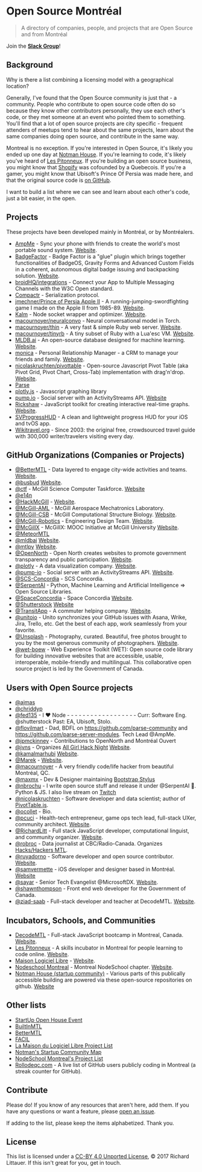 # Open Source Montréal

> A directory of companies, people, and projects that are Open Source and from Montréal

Join the [**Slack Group**](https://opensourcemtl.slack.com/shared_invite/MTcwNDcwMDk1NjgxLTE0OTI1NDk3NzktOTM0YzRhODExYQ)!

## Background

Why is there a list combining a licensing model with a geographical location?

Generally, I've found that the Open Source community is just that - a community. People who contribute to open source code often do so because they know other contributors personally, they use each other's code, or they met someone at an event who pointed them to something. You'll find that a lot of open source projects are city specific - frequent attenders of meetups tend to hear about the same projects, learn about the same companies doing open source, and contribute in the same way.

Montreal is no exception. If you're interested in Open Source, it's likely you ended up one day at [Notman House](https://github.com/maison-notman-house). If you're learning to code, it's likely you've heard of [Les Pitonneux](https://github.com/pitonneux). If you're building an open source business, you might know that [Shopify](https://github.com/shopify) was cofounded by a Quebecois. If you're a gamer, you might know that Ubisoft's Prince Of Persia was made here, and that the original source code is [on GitHub](https://github.com/jmechner/Prince-of-Persia-Apple-II).

I want to build a list where we can see and learn about each other's code, just a bit easier, in the open.

## Projects

These projects have been developed mainly in Montréal, or by Montréalers.

- [AmpMe](https://github.com/AmpMe) - Sync your phone with friends to create the world's most portable sound system. [Website](http://ampme.com/).
- [BadgeFactor](https://github.com/DigitalPygmalion/badge-factor) - Badge Factor is a "glue" plugin which brings together functionalities of BadgeOS, Gravity Forms and Advanced Custom Fields in a coherent, autonomous digital badge issuing and backpacking solution. [Website](http://digitalpygmalion.com/).
- [broidHQ/integrations](https://github.com/broidHQ/integrations) - Connect your App to Multiple Messaging Channels with the W3C Open standard.
- [Compactr](https://github.com/compactr) - Serialization protocol.
- [jmechner/Prince of Persia Apple II](https://github.com/jmechner/Prince-of-Persia-Apple-II) - A running-jumping-swordfighting game I made on the Apple II from 1985-89. [Website](http://www.jordanmechner.com/backstage/journals/).
- [Kalm](https://github.com/kalm/kalm.js) - Node socket wrapper and optimizer. [Website](http://kalm.js.org/).
- [macournoyer/neuralconvo](https://github.com/macournoyer/neuralconvo) - Neural conversational model in Torch.
- [macournoyer/thin](https://github.com/macournoyer/thin) - A very fast & simple Ruby web server. [Website](http://code.macournoyer.com/thin/).
- [macournoyer/tinyrb](https://github.com/macournoyer/tinyrb) - A tiny subset of Ruby with a Lua'esc VM. [Website]( http://code.macournoyer.com/tinyrb/).
- [MLDB.ai](https://github.com/mldbai) - An open-source database designed for machine learning. [Website](https://mldb.ai/).
- [monica](https://github.com/monicahq/monica) - Personal Relationship Manager - a CRM to manage your friends and family. [Website](https://monicahq.com).
- [nicolaskruchten/pivottable](https://github.com/nicolaskruchten/pivottable/) - Open-source Javascript Pivot Table (aka Pivot Grid, Pivot Chart, Cross-Tab) implementation with drag'n'drop. [Website](http://nicolas.kruchten.com/pivottable/).
- [Parse](https://github.com/parse-community)
- [plotly.js](https://github.com/plotly/plotly.js) - Javascript graphing library
- [pump.io](https://github.com/pump-io/pump.io) - Social server with an ActivityStreams API. [Website](http://pump.io/)
- [Rickshaw](https://github.com/shutterstock/rickshaw) - JavaScript toolkit for creating interactive real-time graphs. [Website](http://code.shutterstock.com/rickshaw/).
- [SVProgressHUD](https://github.com/SVProgressHUD) - A clean and lightweight progress HUD for your iOS and tvOS app.
- [Wikitravel.org](http://wikitravel.org/en/Main_Page) - Since 2003: the original free, crowdsourced travel guide with 300,000 writer/travelers visiting every day.

## GitHub Organizations (Companies or Projects)

- [@BetterMTL](https://github.com/bettermtl) - Data layered to engage city-wide activities and teams. [Website](https://bettermtl.github.io/).
- [@busbud](https://github.com/busbud) [Website](https://www.busbud.com/).
- [@ctf](https://github.com/ctf) - McGill Science Computer Taskforce. [Website](https://ctf.science.mcgill.ca/)
- [@e14n](https://github.com/e14n)
- [@HackMcGill](https://github.com/hackmcgill) - [Website](http://hackmcgill.com/).
- [@McGill-AML](https://github.com/McGill-AML) - McGill Aerospace Mechatronics Laboratory.
- [@McGill-CSB](https://github.com/McGill-CSB) - McGill Computational Structure Biology. [Website](http://csb.cs.mcgill.ca/).
- [@McGill-Robotics](https://github.com/mcgill-robotics) - Engineering Design Team. [Website](http://mcgillrobotics.com/).
- [@McGillX](https://github.com/McGillX) - McGillX: MOOC Initiative at McGill University [Website](http://www.mcgill.ca/tls/projects/mcgillx).
- [@MeteorMTL](https://github.com/MeteorMTL)
- [@mldbai](https://github.com/mldbai) [Website](https://mldb.ai/).
- [@mtlpy](https://github.com/mtlpy) [Website](http://montrealpython.org/en/).
- [@OpenNorth](https://github.com/opennorth/) - Open North creates websites to promote government transparency and public participation. [Website](http://www.opennorth.ca/).
- [@plotly](https://github.com/plotly) - A data visualization company. [Website](https://plot.ly).
- [@pump-io](https://github.com/pump-io) - Social server with an ActivityStreams API. [Website]( http://pump.io).
- [@SCS-Concordia](https://github.com/SCS-Concordia) - SCS Concordia.
- [@SerpentAI](https://github.com/SerpentAI) - Python, Machine Learning and Artificial Intelligence => Open Source Libraries.
- [@SpaceConcordia](https://github.com/spaceconcordia) - Space Concordia [Website](https://spaceconcordia.github.io/).
- [@Shutterstock](https://github.com/shutterstock) [Website](https://tech.shutterstock.com/)
- [@TransitApp](https://github.com/transitapp) - A commuter helping company. [Website](https://transitapp.com/).
- [@unitoio](https://github.com/unitoio) - Unito synchronizes your GitHub issues with Asana, Wrike, Jira, Trello, etc. Get the best of each app, work seamlessly from your favorite.
- [@Unsplash](https://github.com/unsplash) - Photography, curated. Beautiful, free photos brought to you by the most generous community of photographers. [Website](https://unsplash.com/).
- [@wet-boew](https://github.com/wet-boew) - Web Experience Toolkit (WET): Open source code library for building innovative websites that are accessible, usable, interoperable, mobile-friendly and multilingual. This collaborative open source project is led by the Government of Canada.

## Users with Open Source projects

- [@ajmas](https://github.com/ajmas)
- [@chriddyp](https://github.com/chriddyp)
- [@fed135](https://github.com/fed135) - I ❤️ Node - - - - - - - - - - - - - - - - - - Curr: Software Eng. @shutterstock Past: EA, Ubisoft, Stolo.
- [@flovilmart](https://twitter.com/flovilmart) - Dad, BDFL on https://github.com/parse-community and https://github.com/parse-server-modules. Tech Lead @AmpMe.
- [@jpmckinney](https://github.com/jpmckinney) - Contributions to OpenNorth and Montréal Ouvert
- [@jvns](https://github.com/jvns) - Organizes [All Girl Hack Night](https://www.meetup.com/Montreal-All-Girl-Hack-Night/) [Website](http://jvns.ca/).
- [@kamalmarhubi](https://github.com/kamalmarhubi) [Website](http://kamalmarhubi.com/).
- [@Marek](https://github.com/marekweb) - [Website](http://www.marekzaluski.com/).
- [@macournoyer](https://github.com/macournoyer) - A very friendly code/life hacker from beautiful Montréal, QC.
- [@maxmx](https://github.com/maxmx) - Dev & Designer maintaining [Bootstrap Stylus](https://github.com/maxmx/bootstrap-stylus)
- [@nbrochu](https://github.com/nbrochu) - I write open source stuff and release it under @SerpentAI 🐍. Python & JS. I also live stream on [Twitch](https://www.twitch.tv/serpent_ai)
- [@nicolaskruchten](https://github.com/nicolaskruchten) - Software developer and data scientist; author of [PivotTable.js](http://nicolas.kruchten.com/pivottable/).
- [@ocollet](https://github.com/ocollet) - Bio.
- [@pcuci](https://github.com/pcuci) - Health-tech entrepreneur, game ops tech lead, full-stack UXer, community architect. [Website](https://bettermtl.github.io).
- [@RichardLitt](https://github.com/RichardLitt) - Full stack JavaScript developer, computational linguist, and community organizer. [Website](https://www.burntfen.com).
- [@robroc](https://github.com/robroc) - Data journalist at CBC/Radio-Canada. Organizes [Hacks/Hackers MTL](https://www.meetup.com/hackshackersmontreal/).
- [@ruyadorno](https://github.com/ruyadorno) - Software developer and open source contributor. [Website](http://ruyadorno.com).
- [@samvermette](https://github.com/samvermette) - iOS developer and designer based in Montréal. [Website](http://samvermette.com/)
- [@sayar](https://github.com/sayar) - Senior Tech Evangelist @MicrosoftDX. [Website](https://ramisayar.com/).
- [@shawnthompson](https://github.com/shawnthompson) - Front end web developer for the Government of Canada.
- [@ziad-saab](https://github.com/ziad-saab) - Full-stack developer and teacher at DecodeMTL. [Website](http://www.ziad.cc/).

## Incubators, Schools, and Communities

- [DecodeMTL](https://github.com/DecodeMTL) - Full-stack JavaScript bootcamp in Montreal, Canada. [Website](https://www.decodemtl.com/).
- [Les Pitonneux](https://github.com/pitonneux) - A skills incubator in Montreal for people learning to code online. [Website](http://www.pitonneux.com).
- [Maison Logiciel Libre](https://github.com/maisonlogiciellibre) - [Website](https://maisonlogiciellibre.org/).
- [Nodeschool Montreal](https://github.com/nodeschool/montreal) - Montreal NodeSchool chapter. [Website](https://nodeschool.io/montreal/).
- [Notman House (startup community)](https://github.com/maison-notman-house) - Various parts of this publically accessible building are powered via these open-source repositories on github. [Website](http://notman.org)

## Other lists

- [StartUp Open House Event](https://www.startupopenhouse.com/event/montreal-2016-2/)
- [BuiltInMTL](http://builtinmtl.com/)
- [BetterMTL](https://bettermtl.github.io/reseau/)
- [FACIL](https://wiki.facil.qc.ca/view/Informatique_libre_au_Qu%C3%A9bec)
- [La Maison du Logiciel Libre Project List](https://maisonlogiciellibre.org/projects/index?lang=en_CA)
- [Notman's Startup Community Map](http://notman.org/)
- [NodeSchool Montreal's Project List](https://nodeschool.io/montreal/)
- [Rollodeqc.com](https://streaker.rollodeqc.com/) - A live list of GitHub users publicly coding in Montreal (a streak counter for GitHub).

## Contribute

Please do! If you know of any resources that aren't here, add them. If you have any questions or want a feature, please [open an issue](https://github.com/RichardLitt/open-source-montreal/issues/new).

If adding to the list, please keep the items alphabetized. Thank you.

## License

This list is licensed under a [CC-BY 4.0 Unported License](https://creativecommons.org/licenses/by/4.0/), © 2017 Richard Littauer. If this isn't great for you, get in touch.
